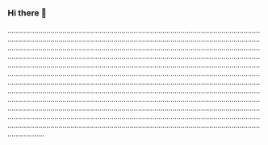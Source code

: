 ### Hi there 👋

..................................................................................................................................................................................................................................................................................................................................................................................................................................................................................................................................................................................................................................................................................................................................................................................................................................................................................................................................................................................................................................................................................................................................................................................................................................................................................................................................................................................................................................................................................................................................................................